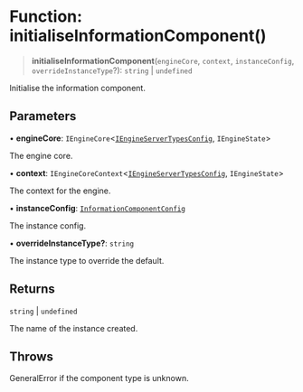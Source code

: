 # Function: initialiseInformationComponent()

> **initialiseInformationComponent**(`engineCore`, `context`, `instanceConfig`, `overrideInstanceType`?): `string` \| `undefined`

Initialise the information component.

## Parameters

• **engineCore**: `IEngineCore`\<[`IEngineServerTypesConfig`](../interfaces/IEngineServerTypesConfig.md), `IEngineState`\>

The engine core.

• **context**: `IEngineCoreContext`\<[`IEngineServerTypesConfig`](../interfaces/IEngineServerTypesConfig.md), `IEngineState`\>

The context for the engine.

• **instanceConfig**: [`InformationComponentConfig`](../type-aliases/InformationComponentConfig.md)

The instance config.

• **overrideInstanceType?**: `string`

The instance type to override the default.

## Returns

`string` \| `undefined`

The name of the instance created.

## Throws

GeneralError if the component type is unknown.
